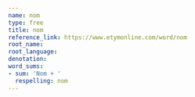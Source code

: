 ```yaml
---
name: nom
type: free
title: nom
reference_link: https://www.etymonline.com/word/nom
root_name: 
root_language: 
denotation: 
word_sums:
- sum: 'Nom + '
  respelling: nom
---
```

